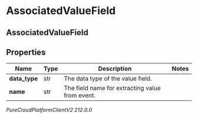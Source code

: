 # AssociatedValueField

## AssociatedValueField

## Properties

|Name | Type | Description | Notes|
|------------ | ------------- | ------------- | -------------|
| **data_type** | str | The data type of the value field. | |
| **name** | str | The field name for extracting value from event. | |



_PureCloudPlatformClientV2 212.0.0_
